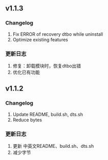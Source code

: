 ## v1.1.3
### Changelog
1. Fix ERROR of recovery dtbo while uninstall
2. Optimize existing features

### 更新日志
1. 修复：卸载模块时，恢复dtbo出错
2. 优化已有功能


## v1.1.2
### Changelog
1. Update README, build.sh, dts.sh
2. Reduce bytes

### 更新日志
1. 更新 中英文README、build.sh、dts.sh
2. 减少字节

